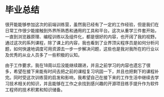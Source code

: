 # 毕业总结

很开能能够参加这次的前端训练营，虽然我已经有了一定的工作经验，但是我们在日常工作很少能接触到外界所熟悉和通用的工具和平台。这次从重学三件套开始，一直到浏览器原理、编程训练以及组件化，都是很好的内容，也开阔了我的视野。通过这次的系列课程，除了课上的内容，我也看到了业界顶尖程序员是如何分析问题，如何快速地调度可用资源去一步一步解决问题，这些也是我对我所在的行业以及优秀的从业人员多了一些积极的认知。

由于工作要求，我在18周以后没能继续跟进，并且之前学习的内容也遗忘了很多，希望在接下来能有时间去把之前的课程复习巩固一下，并且也把剩下的课程补完。同时受这次训练营的启发和影响，我希望自己在接下来的工作生活中继续去学习技术相关的知识，并且能够在工作之余找到感兴趣的开源项目练手提升作为软件工程师的技术积累和知识储备。
